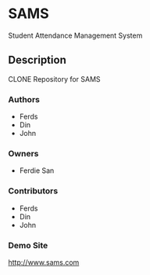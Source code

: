 # SAMS

Student Attendance Management System

## Description

CLONE Repository for SAMS

### Authors

* Ferds
* Din 
* John 

### Owners

* Ferdie San

### Contributors

* Ferds
* Din 
* John 

### Demo Site

http://www.sams.com